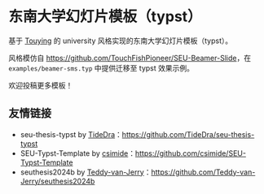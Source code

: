 # 东南大学幻灯片模板（typst）

基于 [Touying](https://touying-typ.github.io/touying/zh/) 的 university 风格实现的东南大学幻灯片模板（typst）。

风格模仿自 <https://github.com/TouchFishPioneer/SEU-Beamer-Slide>，在 `examples/beamer-sms.typ` 中提供迁移至 typst 效果示例。

欢迎投稿更多模板！

## 友情链接

- seu-thesis-typst by [TideDra](https://github.com/TideDra)：<https://github.com/TideDra/seu-thesis-typst>
- SEU-Typst-Template by [csimide](https://github.com/csimide)：<https://github.com/csimide/SEU-Typst-Template>
- seuthesis2024b by [Teddy-van-Jerry](https://github.com/Teddy-van-Jerry)：<https://github.com/Teddy-van-Jerry/seuthesis2024b>
